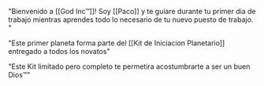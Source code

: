 "Bienvenido a [[God Inc™]]! Soy [[Paco]] y te guiare durante tu primer dia de trabajo mientras aprendes todo lo necesario de tu nuevo puesto de trabajo. "

"Este primer planeta forma parte del [[Kit de Iniciacion Planetario]] entregado a todos los novatos"

"Este Kit limitado pero completo te permetira acostumbrarte a ser un buen Dios™"
